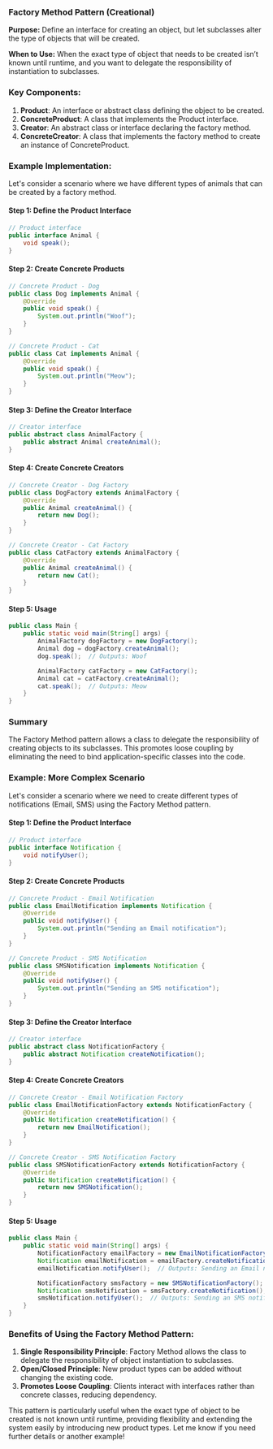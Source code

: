 ### Factory Method Pattern (Creational)
**Purpose:** Define an interface for creating an object, but let subclasses alter the type of objects that will be created.

**When to Use:** When the exact type of object that needs to be created isn’t known until runtime, and you want to delegate the responsibility of instantiation to subclasses.

### Key Components:
1. **Product**: An interface or abstract class defining the object to be created.
2. **ConcreteProduct**: A class that implements the Product interface.
3. **Creator**: An abstract class or interface declaring the factory method.
4. **ConcreteCreator**: A class that implements the factory method to create an instance of ConcreteProduct.

### Example Implementation:
Let's consider a scenario where we have different types of animals that can be created by a factory method.

#### Step 1: Define the Product Interface
```java
// Product interface
public interface Animal {
    void speak();
}
```

#### Step 2: Create Concrete Products
```java
// Concrete Product - Dog
public class Dog implements Animal {
    @Override
    public void speak() {
        System.out.println("Woof");
    }
}

// Concrete Product - Cat
public class Cat implements Animal {
    @Override
    public void speak() {
        System.out.println("Meow");
    }
}
```

#### Step 3: Define the Creator Interface
```java
// Creator interface
public abstract class AnimalFactory {
    public abstract Animal createAnimal();
}
```

#### Step 4: Create Concrete Creators
```java
// Concrete Creator - Dog Factory
public class DogFactory extends AnimalFactory {
    @Override
    public Animal createAnimal() {
        return new Dog();
    }
}

// Concrete Creator - Cat Factory
public class CatFactory extends AnimalFactory {
    @Override
    public Animal createAnimal() {
        return new Cat();
    }
}
```

#### Step 5: Usage
```java
public class Main {
    public static void main(String[] args) {
        AnimalFactory dogFactory = new DogFactory();
        Animal dog = dogFactory.createAnimal();
        dog.speak();  // Outputs: Woof

        AnimalFactory catFactory = new CatFactory();
        Animal cat = catFactory.createAnimal();
        cat.speak();  // Outputs: Meow
    }
}
```

### Summary
The Factory Method pattern allows a class to delegate the responsibility of creating objects to its subclasses. This promotes loose coupling by eliminating the need to bind application-specific classes into the code.

### Example: More Complex Scenario
Let's consider a scenario where we need to create different types of notifications (Email, SMS) using the Factory Method pattern.

#### Step 1: Define the Product Interface
```java
// Product interface
public interface Notification {
    void notifyUser();
}
```

#### Step 2: Create Concrete Products
```java
// Concrete Product - Email Notification
public class EmailNotification implements Notification {
    @Override
    public void notifyUser() {
        System.out.println("Sending an Email notification");
    }
}

// Concrete Product - SMS Notification
public class SMSNotification implements Notification {
    @Override
    public void notifyUser() {
        System.out.println("Sending an SMS notification");
    }
}
```

#### Step 3: Define the Creator Interface
```java
// Creator interface
public abstract class NotificationFactory {
    public abstract Notification createNotification();
}
```

#### Step 4: Create Concrete Creators
```java
// Concrete Creator - Email Notification Factory
public class EmailNotificationFactory extends NotificationFactory {
    @Override
    public Notification createNotification() {
        return new EmailNotification();
    }
}

// Concrete Creator - SMS Notification Factory
public class SMSNotificationFactory extends NotificationFactory {
    @Override
    public Notification createNotification() {
        return new SMSNotification();
    }
}
```

#### Step 5: Usage
```java
public class Main {
    public static void main(String[] args) {
        NotificationFactory emailFactory = new EmailNotificationFactory();
        Notification emailNotification = emailFactory.createNotification();
        emailNotification.notifyUser();  // Outputs: Sending an Email notification

        NotificationFactory smsFactory = new SMSNotificationFactory();
        Notification smsNotification = smsFactory.createNotification();
        smsNotification.notifyUser();  // Outputs: Sending an SMS notification
    }
}
```

### Benefits of Using the Factory Method Pattern:
1. **Single Responsibility Principle**: Factory Method allows the class to delegate the responsibility of object instantiation to subclasses.
2. **Open/Closed Principle**: New product types can be added without changing the existing code.
3. **Promotes Loose Coupling**: Clients interact with interfaces rather than concrete classes, reducing dependency.

This pattern is particularly useful when the exact type of object to be created is not known until runtime, providing flexibility and extending the system easily by introducing new product types. Let me know if you need further details or another example!

